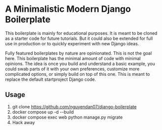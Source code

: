 # A Minimalistic Modern Django Boilerplate

This boilerplate is mainly for educational purposes. It is meant to be cloned as a starter code for future tutorials. But it could also be extended for full use in production or to quickly experiment with new Django ideas.

Fully featured boilerplates by nature are opinionated. This is not the goal here. This boilerplate has the minimal amount of code with minimal opinions. The idea is once you build and understand a basic example, you could swab parts of it with your own preferences, customize more complicated options, or simply build on top of this one. This is meant to replace the default startproject Django code.

## Usage
1. git clone https://github.com/nguyendan07/django-boilerplate
2. docker compose up -d --build
3. docker compose exec web python manage.py migrate
4. Hack away